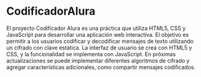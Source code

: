 # CodificadorAlura

El proyecto Codificador Alura es una práctica que utiliza HTML5, CSS y JavaScript para desarrollar una aplicación web interactiva. El objetivo es permitir a los usuarios codificar y decodificar mensajes de texto utilizando un cifrado con clave estática. La interfaz de usuario se crea con HTML5 y CSS, y la funcionalidad se implementa con JavaScript. En próximas actualizaciones se puede implementar diferentes algoritmos de cifrado y agregar características adicionales, como compartir mensajes codificados. 
